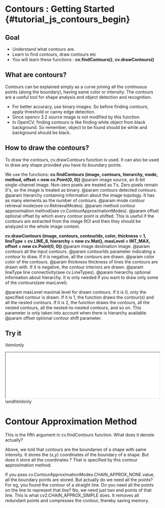 Contours : Getting Started {#tutorial_js_contours_begin}
==========================

Goal
----

-   Understand what contours are.
-   Learn to find contours, draw contours etc
-   You will learn these functions : **cv.findContours()**, **cv.drawContours()**

What are contours?
------------------

Contours can be explained simply as a curve joining all the continuous points (along the boundary),
having same color or intensity. The contours are a useful tool for shape analysis and object
detection and recognition.

-   For better accuracy, use binary images. So before finding contours, apply threshold or canny
    edge detection.
-   Since opencv 3.2 source image is not modified by this function.
-   In OpenCV, finding contours is like finding white object from black background. So remember,
    object to be found should be white and background should be black.

How to draw the contours?
-------------------------

To draw the contours, cv.drawContours function is used. It can also be used to draw any shape
provided you have its boundary points.

We use the functions: **cv.findContours (image, contours, hierarchy, mode, method, offset = new cv.Point(0, 0))**
@param image         source, an 8-bit single-channel image. Non-zero pixels are treated as 1's. Zero pixels remain 0's, so the image is treated as binary.
@param contours      detected contours.
@param hierarchy     containing information about the image topology. It has as many elements as the number of contours.
@param mode          contour retrieval mode(see cv.RetrievalModes).
@param method        contour approximation method(see cv.ContourApproximationModes).
@param offset        optional offset by which every contour point is shifted. This is useful if the contours are extracted from the image ROI and then they should be analyzed in the whole image context.

**cv.drawContours (image, contours, contourIdx, color, thickness = 1, lineType = cv.LINE_8, hierarchy = new cv.Mat(), maxLevel = INT_MAX, offset = new cv.Point(0, 0))**
@param image         destination image.
@param contours      all the input contours.
@param contourIdx    parameter indicating a contour to draw. If it is negative, all the contours are drawn.
@param color         color of the contours.
@param thickness     thickness of lines the contours are drawn with. If it is negative, the contour interiors are drawn.
@param lineType      line connectivity(see cv.LineTypes).
@param hierarchy     optional information about hierarchy. It is only needed if you want to draw only some of the contours(see maxLevel).

@param maxLevel      maximal level for drawn contours. If it is 0, only the specified contour is drawn. If it is 1, the function draws the contour(s) and all the nested contours. If it is 2, the function draws the contours, all the nested contours, all the nested-to-nested contours, and so on. This parameter is only taken into account when there is hierarchy available.
@param offset        optional contour shift parameter.

Try it
------

\htmlonly
<iframe src="js_contours_begin_contours.html" width="100%"
        onload="this.style.height=this.contentDocument.body.scrollHeight +'px';">
</iframe>
\endhtmlonly

Contour Approximation Method
============================

This is the fifth argument in cv.findContours function. What does it denote actually?

Above, we told that contours are the boundaries of a shape with same intensity. It stores the (x,y)
coordinates of the boundary of a shape. But does it store all the coordinates ? That is specified by
this contour approximation method.

If you pass cv.ContourApproximationModes.CHAIN_APPROX_NONE.value, all the boundary points are stored. But actually do we need all
the points? For eg, you found the contour of a straight line. Do you need all the points on the line
to represent that line? No, we need just two end points of that line. This is what
cv2.CHAIN_APPROX_SIMPLE does. It removes all redundant points and compresses the contour, thereby
saving memory.